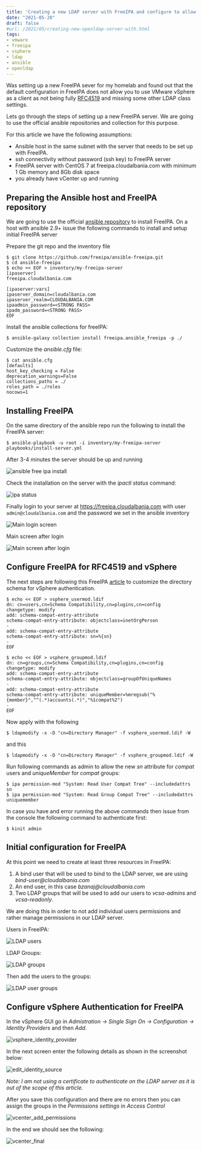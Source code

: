 ```yaml
---
title: 'Creating a new LDAP server with FreeIPA and configure to allow vSphere authentication'
date: "2021-05-28"
draft: false
#url: /2021/05/creating-new-openldap-server-with.html
tags: 
- vmware
- freeipa
- vsphere
- ldap
- ansible
- openldap
---
```


Was setting up a new FreeIPA sever for my homelab and found out that the default configuration in FreeIPA does not allow you to use VMware vSphere as a client as not being fully [RFC4519](https://datatracker.ietf.org/doc/html/rfc4519) and missing some other LDAP class settings.

Lets go through the steps of setting up a new FreeIPA server. We are going to use the official ansible repositories and collection for this purpose.

For this article we have the following assumptions:

* Ansible host in the same subnet with the server that needs to be set up with FreeIPA.
* ssh connectivity without password (ssh key) to FreeIPA server
* FreeIPA server with CentOS 7 at freeipa.cloudalbania.com with minimum 1 Gb memory and 8Gb disk space
* you already have vCenter up and running

## Preparing the Ansible host and FreeIPA repository

We are going to use the official [ansible repository](https://github.com/freeipa/ansible-freeipa) to install FreeIPA. On a host with ansible 2.9+ issue the following commands to install and setup initial FreeIPA server

Prepare the git repo and the inventory file

```console
$ git clone https://github.com/freeipa/ansible-freeipa.git
$ cd ansible-freeipa
$ echo << EOF > inventory/my-freeipa-server
[ipaserver]
freeipa.cloudalbania.com
  
[ipaserver:vars]
ipaserver_domain=cloudalbania.com
ipaserver_realm=CLOUDALBANIA.COM
ipaadmin_password=<STRONG PASS>
ipadm_password=<STRONG PASS>
EOF
```

Install the ansible collections for freeIPA:

```console
$ ansible-galaxy collection install freeipa.ansible_freeipa -p ./
```

Customize the _ansible.cfg_ file:

```console
$ cat ansible.cfg
[defaults]
host_key_checking = False
deprecation_warnings=False
collections_paths = ./
roles_path = ./roles
nocows=1
```

## Installing FreeIPA

On the same directory of the ansible repo run the following to install the FreeIPA server:

```console
$ ansible-playbook -u root -i inventory/my-freeipa-server playbooks/install-server.yml
```

After 3-4 minutes the server should be up and running

![ansible free ipa install](/ldap1.jpg)

Check the installation on the server with the _ipactl status_ command:

![ipa status](/ldap2.jpg)

Finally login to your server at <https://freeipa.cloudalbania.com> with user `admin@cloudalbania.com` and the password we set in the ansible inventory

![Main login screen](/ldap3.png)

Main screen after login

![Main screen after login](/ldap4.png)

## Configure FreeIPA for RFC4519 and vSphere

The next steps are following this FreeIPA [article](https://www.freeipa.org/page/HowTo/vsphere5_integration) to customize the directory schema for vSphere authentication.

```console
$ echo << EOF > vsphere_usermod.ldif  
dn: cn=users,cn=Schema Compatibility,cn=plugins,cn=config  
changetype: modify  
add: schema-compat-entry-attribute  
schema-compat-entry-attribute: objectclass=inetOrgPerson  
-  
add: schema-compat-entry-attribute  
schema-compat-entry-attribute: sn=%{sn}  
-  
EOF
```

```console
$ echo << EOF > vsphere_groupmod.ldif  
dn: cn=groups,cn=Schema Compatibility,cn=plugins,cn=config  
changetype: modify  
add: schema-compat-entry-attribute  
schema-compat-entry-attribute: objectclass=groupOfUniqueNames  
-  
add: schema-compat-entry-attribute  
schema-compat-entry-attribute: uniqueMember=%mregsub("%{member}","^(.*)accounts(.*)","%1compat%2")  
-  
EOF
```

Now apply with the following

```console
$ ldapmodify -x -D "cn=Directory Manager" -f vsphere_usermod.ldif -W  
```

and this

```console
$ ldapmodify -x -D "cn=Directory Manager" -f vsphere_groupmod.ldif -W 
```

Run following commands as admin to allow the new _sn_ attribute for _compat_ users and _uniqueMember_ for _compat_ groups:

```console
$ ipa permission-mod "System: Read User Compat Tree" --includedattrs sn
$ ipa permission-mod "System: Read Group Compat Tree" --includedattrs uniquemember

```

In case you have and error running the above commands then issue from the console the following command to authenticate first:

```console
$ kinit admin 
```

## Initial configuration for FreeIPA

At this point we need to create at least three resources in FreeIPA:

1. A bind user that will be used to bind to the LDAP server, we are using _bind-user@cloudalbania.com_
2. An end user, in this case _bzanaj@cloudalbania.com_
3. Two LDAP groups that will be used to add our users to _vcsa-admins_ and _vcsa-readonly_.

We are doing this in order to not add individual users permissions and rather manage permissions in our LDAP server.

Users in FreeIPA:

![LDAP users](/ldap_users.png)

LDAP Groups:

![LDAP groups](/ldap_groups.png)

Then add the users to the groups:

![LDAP user groups](/user_groups.png)

## Configure vSphere Authentication for FreeIPA

In the vSphere GUI go in _Admistration -> Single Sign On -> Configuration -> Identity Providers_ and then _Add_.

![vsphere_identity_provider](/vsphere_identity_provider.png)

In the next screen enter the following details as shown in the screenshot below:

![edit_identity_source](/edit_identity_source.png)

_Note: I am not using a certificate to authenticate on the LDAP server as it is out of the scope of this article._

After you save this configuration and there are no errors then you can assign the groups in the _Permissions settings_ in _Access Control_

![vcenter_add_permissions](/vcenter_add_permissions.png)

In the end we should see the following:

![vcenter_final](/vcenter_final.png)

